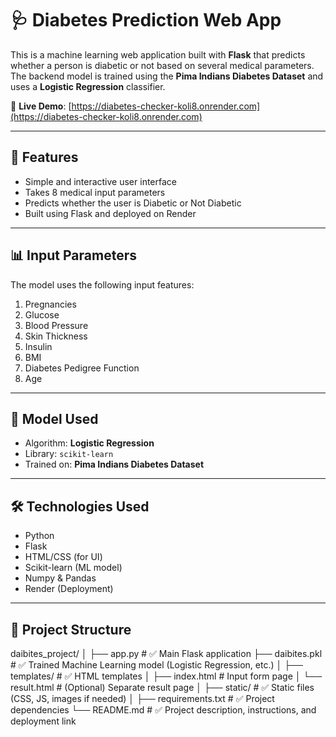 # 🩺 Diabetes Prediction Web App

This is a machine learning web application built with **Flask** that predicts whether a person is diabetic or not based on several medical parameters. The backend model is trained using the **Pima Indians Diabetes Dataset** and uses a **Logistic Regression** classifier.

🔗 **Live Demo**: [https://diabetes-checker-koli8.onrender.com](https://diabetes-checker-koli8.onrender.com)

---

## 🚀 Features

- Simple and interactive user interface
- Takes 8 medical input parameters
- Predicts whether the user is Diabetic or Not Diabetic
- Built using Flask and deployed on Render

---

## 📊 Input Parameters

The model uses the following input features:

1. Pregnancies
2. Glucose
3. Blood Pressure
4. Skin Thickness
5. Insulin
6. BMI
7. Diabetes Pedigree Function
8. Age

---

## 🧠 Model Used

- Algorithm: **Logistic Regression**
- Library: `scikit-learn`
- Trained on: **Pima Indians Diabetes Dataset**

---

## 🛠️ Technologies Used

- Python
- Flask
- HTML/CSS (for UI)
- Scikit-learn (ML model)
- Numpy & Pandas
- Render (Deployment)

---

## 📂 Project Structure

daibites_project/
│
├── app.py                 # ✅ Main Flask application
├── daibites.pkl           # ✅ Trained Machine Learning model (Logistic Regression, etc.)
│
├── templates/             # ✅ HTML templates
│   ├── index.html         #     Input form page
│   └── result.html        #     (Optional) Separate result page
│
├── static/                # ✅ Static files (CSS, JS, images if needed)
│
├── requirements.txt       # ✅ Project dependencies
└── README.md              # ✅ Project description, instructions, and deployment link
